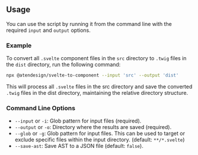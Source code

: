 ## Usage

You can use the script by running it from the command line with the required `input` and `output` options.

### Example

To convert all `.svelte` component files in the `src` directory to `.twig` files in the `dist` directory, run the following command:

```sh
npx @atendesign/svelte-to-component --input 'src' --output 'dist'
```

This will process all `.svelte` files in the src directory and save the converted `.twig` files in the dist directory, maintaining the relative directory structure.

### Command Line Options

- `--input` or `-i`: Glob pattern for input files (required).
- `--output` or `-o`: Directory where the results are saved (required).
- `--glob` or `-g`: Glob pattern for input files. This can be used to target or exclude specific files within the input directory. (default: `**/*.svelte`)
- `--save-ast`: Save AST to a JSON file (default: `false`).